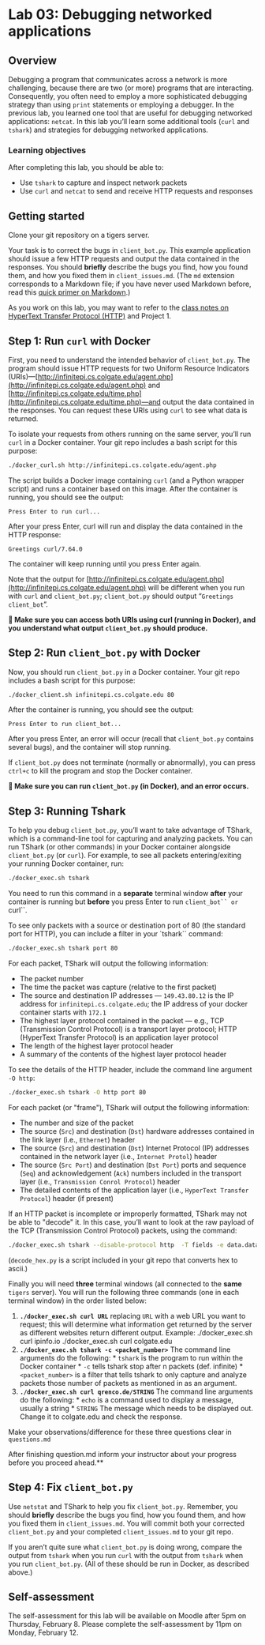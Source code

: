# Lab 03: Debugging networked applications

## Overview
Debugging a program that communicates across a network is more challenging, because there are two (or more) programs that are interacting. Consequently, you often need to employ a more sophisticated debugging strategy than using `print` statements or employing a debugger. In the previous lab, you learned one tool that are useful for debugging networked applications: `netcat`. In this lab you’ll learn some additional tools (`curl` and `tshark`) and strategies for debugging networked applications.

### Learning objectives
After completing this lab, you should be able to:
* Use `tshark` to capture and inspect network packets
* Use `curl` and `netcat` to send and receive HTTP requests and responses

## Getting started
Clone your git repository on a tigers server.

Your task is to correct the bugs in `client_bot.py`. This example application should issue a few HTTP requests and output the data contained in the responses. You should **briefly** describe the bugs you find, how you found them, and how you fixed them in `client_issues.md`. (The `md` extension corresponds to a Markdown file; if you have never used Markdown before, read this [quick primer on Markdown](https://guides.github.com/features/mastering-markdown/).) 

As you work on this lab, you may want to refer to the [class notes on HyperText Transfer Protocol (HTTP)](https://docs.google.com/document/d/1EinSzBEAsr6s0y_bcYN7AbT-LtVldwimmaadM4KRVPY/edit#bookmark=id.6x3ljzuhiy5m) and Project 1.

## Step 1: Run `curl` with Docker

First, you need to understand the intended behavior of `client_bot.py`. The program should issue HTTP requests for two Uniform Resource Indicators (URIs)—[http://infinitepi.cs.colgate.edu/agent.php](http://infinitepi.cs.colgate.edu/agent.php) and [http://infinitepi.cs.colgate.edu/time.php](http://infinitepi.cs.colgate.edu/time.php)—and output the data contained in the responses. You can request these URIs using `curl` to see what data is returned. 

To isolate your requests from others running on the same server, you’ll run `curl` in a Docker container. Your git repo includes a bash script for this purpose:
```bash
./docker_curl.sh http://infinitepi.cs.colgate.edu/agent.php
```

The script builds a Docker image containing `curl` (and a Python wrapper script) and runs a container based on this image. After the container is running, you should see the output:
```
Press Enter to run curl...
```

After your press Enter, curl will run and display the data contained in the HTTP response:
```
Greetings curl/7.64.0
```

The container will keep running until you press Enter again.

Note that the output for [http://infinitepi.cs.colgate.edu/agent.php](http://infinitepi.cs.colgate.edu/agent.php) will be different when you run with `curl` and `client_bot.py`; `client_bot.py` should output “`Greetings client_bot`”.

**🛑 Make sure you can access both URIs using curl (running in Docker), and you understand what output `client_bot.py` should produce.**

## Step 2: Run `client_bot.py` with Docker
Now, you should run `client_bot.py` in a Docker container. Your git repo includes a bash script for this purpose:
```bash
./docker_client.sh infinitepi.cs.colgate.edu 80
```

After the container is running, you should see the output:
```
Press Enter to run client_bot...
```

After you press Enter, an error will occur (recall that `client_bot.py` contains several bugs), and the container will stop running.

If `client_bot.py` does not terminate (normally or abnormally), you can press `ctrl+c` to kill the program and stop the Docker container.
    
**🛑 Make sure you can run `client_bot.py` (in Docker), and an error occurs.**

## Step 3: Running Tshark
To help you debug `client_bot.py`, you’ll want to take advantage of TShark, which is a command-line tool for capturing and analyzing packets.  You can run TShark (or other commands) in your Docker container alongside `client_bot.py` (or `curl`). For example, to see all packets entering/exiting your running Docker container, run:
```bash
./docker_exec.sh tshark
```

You need to run this command in a **separate** terminal window **after** your container is running but **before** you press Enter to run `client_bot`` or `curl``.

To see only packets with a source or destination port of 80 (the standard port for HTTP), you can include a filter in your `tshark`` command:
```bash
./docker_exec.sh tshark port 80
```

For each packet, TShark will output the following information:
* The packet number
* The time the packet was capture (relative to the first packet)
* The source and destination IP addresses — `149.43.80.12` is the IP address for `infinitepi.cs.colgate.edu`; the IP address of your docker container starts with `172.1`
* The highest layer protocol contained in the packet — e.g., TCP (Transmission Control Protocol) is a transport layer protocol; HTTP (HyperText Transfer Protocol) is an application layer protocol
* The length of the highest layer protocol header
* A summary of the contents of the highest layer protocol header

To see the details of the HTTP header, include the command line argument `-O http`:
```bash
./docker_exec.sh tshark -O http port 80
```
For each packet (or "frame"), TShark will output the following information:
* The number and size of the packet 
* The source (`Src`) and destination (`Dst`) hardware addresses contained in the link layer (i.e., `Ethernet`) header
* The source (`Src`) and destination (`Dst`) Internet Protocol (IP) addresses contained in the network layer (i.e., `Internet Protol`) header
* The source (`Src Port`) and destination (`Dst Port`) ports and sequence (`Seq`) and acknowledgement (`Ack`) numbers included in the transport layer (i.e., `Transmission Conrol Protocol`) header
* The detailed contents of the application layer (i.e., `HyperText Transfer Protocol`) header (if present)

If an HTTP packet is incomplete or improperly formatted, TShark may not be able to "decode" it. In this case, you’ll want to look at the raw payload of the TCP (Transmission Control Protocol) packets, using the command:
```bash
./docker_exec.sh tshark --disable-protocol http  -T fields -e data.data port 80 | ./decode_hex.py
```
(`decode_hex.py` is a script included in your git repo that converts hex to ascii.)

Finally you will need **three** terminal windows (all connected to the **same** `tigers` server). You will run the following three commands (one in each terminal window) in the order listed below:
1. **`./docker_exec.sh curl URL`**
    replacing `URL` with a web URL you want to request; this will determine what information get returned by the server as different websites return different output.
    Example:
    ./docker_exec.sh curl ipinfo.io
    ./docker_exec.sh curl colgate.edu
2. **`./docker_exec.sh tshark -c <packet_number>`**
    The command line arguments do the following:
        * `tshark` is the program to run within the Docker container
        * `-c` tells tshark stop after n packets (def. infinite)
        * `<packet_number>` is a filter that tells tshark to only capture and analyze packets those number of packets as mentioned in as an argument.
3. **`./docker_exec.sh curl qrenco.de/STRING`**
    The command line arguments do the following:
        * `echo` is a command used to display a message, usually a string
        * `STRING` The message which needs to be displayed out. Change it to colgate.edu and check the response.

Make your observations/difference for these three questions clear in `questions.md`

After finishing question.md inform your instructor about your progress before you proceed ahead.**

## Step 4: Fix `client_bot.py`

Use `netstat` and TShark to help you fix `client_bot.py`. Remember, you should **briefly** describe the bugs you find, how you found them, and how you fixed them in `client_issues.md`. You will commit both your corrected `client_bot.py` and your completed `client_issues.md` to your git repo.

If you aren’t quite sure what `client_bot.py` is doing wrong, compare the output from `tshark` when you run `curl` with the output from `tshark` when you run `client_bot.py`. (All of these should be run in Docker, as described above.)

## Self-assessment
The self-assessment for this lab will be available on Moodle after 5pm on Thursday, February 8. Please complete the self-assessment by 11pm on Monday, February 12.
